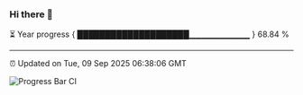 ### Hi there 👋

⏳ Year progress { ████████████████████▁▁▁▁▁▁▁▁▁▁ } 68.84 %

---

⏰ Updated on Tue, 09 Sep 2025 06:38:06 GMT

![Progress Bar CI](https://github.com/DhruviPatel157/GitHub-Actions-Demo/workflows/Progress%20Bar%20CI/badge.svg)
